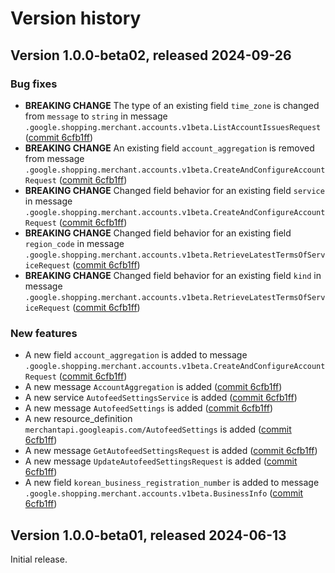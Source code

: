 # Version history

## Version 1.0.0-beta02, released 2024-09-26

### Bug fixes

- **BREAKING CHANGE** The type of an existing field `time_zone` is changed from `message` to `string` in message `.google.shopping.merchant.accounts.v1beta.ListAccountIssuesRequest` ([commit 6cfb1ff](https://github.com/googleapis/google-cloud-dotnet/commit/6cfb1ffdc3b8d3abd2853c589949be9cf1f31caa))
- **BREAKING CHANGE** An existing field `account_aggregation` is removed from message `.google.shopping.merchant.accounts.v1beta.CreateAndConfigureAccountRequest` ([commit 6cfb1ff](https://github.com/googleapis/google-cloud-dotnet/commit/6cfb1ffdc3b8d3abd2853c589949be9cf1f31caa))
- **BREAKING CHANGE** Changed field behavior for an existing field `service` in message `.google.shopping.merchant.accounts.v1beta.CreateAndConfigureAccountRequest` ([commit 6cfb1ff](https://github.com/googleapis/google-cloud-dotnet/commit/6cfb1ffdc3b8d3abd2853c589949be9cf1f31caa))
- **BREAKING CHANGE** Changed field behavior for an existing field `region_code` in message `.google.shopping.merchant.accounts.v1beta.RetrieveLatestTermsOfServiceRequest` ([commit 6cfb1ff](https://github.com/googleapis/google-cloud-dotnet/commit/6cfb1ffdc3b8d3abd2853c589949be9cf1f31caa))
- **BREAKING CHANGE** Changed field behavior for an existing field `kind` in message `.google.shopping.merchant.accounts.v1beta.RetrieveLatestTermsOfServiceRequest` ([commit 6cfb1ff](https://github.com/googleapis/google-cloud-dotnet/commit/6cfb1ffdc3b8d3abd2853c589949be9cf1f31caa))

### New features

- A new field `account_aggregation` is added to message `.google.shopping.merchant.accounts.v1beta.CreateAndConfigureAccountRequest` ([commit 6cfb1ff](https://github.com/googleapis/google-cloud-dotnet/commit/6cfb1ffdc3b8d3abd2853c589949be9cf1f31caa))
- A new message `AccountAggregation` is added ([commit 6cfb1ff](https://github.com/googleapis/google-cloud-dotnet/commit/6cfb1ffdc3b8d3abd2853c589949be9cf1f31caa))
- A new service `AutofeedSettingsService` is added ([commit 6cfb1ff](https://github.com/googleapis/google-cloud-dotnet/commit/6cfb1ffdc3b8d3abd2853c589949be9cf1f31caa))
- A new message `AutofeedSettings` is added ([commit 6cfb1ff](https://github.com/googleapis/google-cloud-dotnet/commit/6cfb1ffdc3b8d3abd2853c589949be9cf1f31caa))
- A new resource_definition `merchantapi.googleapis.com/AutofeedSettings` is added ([commit 6cfb1ff](https://github.com/googleapis/google-cloud-dotnet/commit/6cfb1ffdc3b8d3abd2853c589949be9cf1f31caa))
- A new message `GetAutofeedSettingsRequest` is added ([commit 6cfb1ff](https://github.com/googleapis/google-cloud-dotnet/commit/6cfb1ffdc3b8d3abd2853c589949be9cf1f31caa))
- A new message `UpdateAutofeedSettingsRequest` is added ([commit 6cfb1ff](https://github.com/googleapis/google-cloud-dotnet/commit/6cfb1ffdc3b8d3abd2853c589949be9cf1f31caa))
- A new field `korean_business_registration_number` is added to message `.google.shopping.merchant.accounts.v1beta.BusinessInfo` ([commit 6cfb1ff](https://github.com/googleapis/google-cloud-dotnet/commit/6cfb1ffdc3b8d3abd2853c589949be9cf1f31caa))

## Version 1.0.0-beta01, released 2024-06-13

Initial release.
